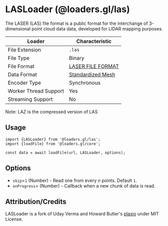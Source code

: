# LASLoader (@loaders.gl/las)

The LASER (LAS) file format is a public format for the interchange of 3-dimensional point cloud data data, developed for LIDAR mapping purposes.

| Loader                | Characteristic                                                                                                           |
| --------------------- | ------------------------------------------------------------------------------------------------------------------------ |
| File Extension        | `.las`                                                                                                                   | `.laz` |
| File Type             | Binary                                                                                                                   |
| File Format           | [LASER FILE FORMAT](https://www.asprs.org/divisions-committees/lidar-division/laser-las-file-format-exchange-activities) |
| Data Format           | [Standardized Mesh](docs/api-reference/mesh-loaders/category-mesh.md)                                                    |
| Encoder Type          | Synchronous                                                                                                              |
| Worker Thread Support | Yes                                                                                                                      |
| Streaming Support     | No                                                                                                                       |

Note: LAZ is the compressed version of LAS

## Usage

```
import {LASLoader} from '@loaders.gl/las';
import {loadFile} from '@loaders.gl/core';

const data = await loadFile(url, LASLoader, options);
```

## Options

- `skip`=`1` (Number) - Read one from every _n_ points. Default `1`.
- `onProgress`= (Number) - Callback when a new chunk of data is read.

## Attribution/Credits

LASLoader is a fork of Uday Verma and Howard Butler's [plasio](https://github.com/verma/plasio/) under MIT License.
